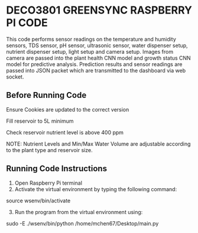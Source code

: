 # DECO3801 GREENSYNC RASPBERRY PI CODE
This code performs sensor readings on the temperature and humidity sensors, TDS sensor, pH sensor, ultrasonic sensor, water dispenser setup, nutrient dispenser setup, light setup and camera setup. Images from camera are passed into the plant health CNN model and growth status CNN model for predictive analysis. Prediction results and sensor readings are passed into JSON packet which are transmitted to the dashboard via web socket.  

## Before Running Code
Ensure Cookies are updated to the correct version

Fill reservoir to 5L minimum

Check reservoir nutrient level is above 400 ppm

NOTE: Nutrient Levels and Min/Max Water Volume are adjustable according to the plant type and reservoir size.

## Running Code Instructions
1. Open Raspberry Pi terminal
2. Activate the virtual environment by typing the following command:

source wsenv/bin/activate

3. Run the program from the virtual environment using: 
    
sudo -E ./wsenv/bin/python /home/mchen67/Desktop/main.py
